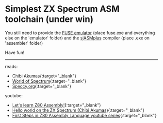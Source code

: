 # Simplest ZX Spectrum ASM toolchain (under win)

You still need to provide the [FUSE emulator](http://fuse-emulator.sourceforge.net/#Download) (place fuse.exe and everything else on the 'emulator' folder) and the [sjASMplus](https://github.com/sjasmplus/sjasmplus/releases) compiler (place .exe on 'assembler' folder)

Have fun!

---

reads:
- [Chibi Akumas](https://www.chibiakumas.com/){:target="_blank"}
- [World of Spectrum](https://worldofspectrum.org/){:target="_blank"}
- [Speccy.org](https://www.speccy.org/){:target="_blank"}

youtube:
- [Let's learn  Z80 Assembly!](https://www.youtube.com/watch?v=og8E1gDfMsE){:target="_blank"}
- [Hello world on the ZX Spectrum (Chibi Akumas)](https://www.youtube.com/watch?v=qRbvQr3bFr4){:target="_blank"}
- [First Steps in Z80 Assembly Language youtube series](https://www.youtube.com/watch?v=1gHlMpO8gqw){:target="_blank"}
